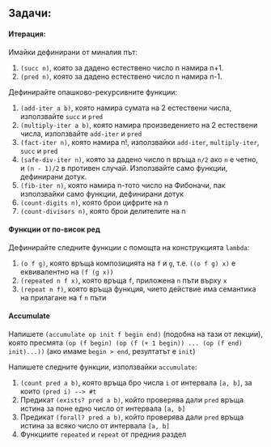 ## Задачи:
#### Итерация:
Имайки дефинирани от миналия път:
1. `(succ n)`, която за дадено естествено число n намира n+1.
1. `(pred n)`, която за дадено естествено число n намира n-1.

Дефинирайте опашково-рекурсивните функции:
1. `(add-iter a b)`, която намира сумата на 2 естествени числа, използвайте `succ` и `pred`
1. `(multiply-iter a b)`, която намира произведението на 2 естествени числа, използвайте `add-iter` и `pred`
1. `(fact-iter n)`, която намира n!, използвайки `add-iter`, `multiply-iter`, `succ` и `pred`
1. `(safe-div-iter n)`, която за дадено число n връща `n/2` ако `n` е четно, и `(n - 1)/2` в противен случай. Използвайте само функции, дефинирани дотук.
1. `(fib-iter n)`, която намира n-тото число на Фибоначи, пак използвайки само функции, дефинирани дотук
1. `(count-digits n)`, която брои цифрите на n
1. `(count-divisors n)`, която брои делителите на n

#### Функции от по-висок ред
Дефинирайте следните функции с помощта на конструкцията `lambda`:
1. `(o f g)`, която връща композицията на `f` и `g`, т.е. `((o f g) x)` е
еквивалентно на `(f (g x))`
1. `(repeated n f x)`, която връща `f`, приложена `n` пъти върху `x`
1. `(repeat n f)`, която връща функция, чието действие има семантика на
прилагане на `f` `n` пъти

#### Accumulate
Напишете `(accumulate op init f begin end)` (подобна на тази от лекции), която
пресмята `(op (f begin) (op (f (+ 1 begin)) ... (op (f end) init)...))`
(ако имаме `begin > end`, резултатът е `init`)

Напишете следните функции, използвайки `accumulate`:
1. `(count pred a b)`, която връща бро числа `i` от интервала `[a, b]`, за които
`(pred i) --> #t`
1. Предикат `(exists? pred a b)`, който проверява дали `pred` връща истина за поне едно
число от интервала `[a, b]`
1. Предикат `(forall? pred a b)`, който проверява дали `pred` връща истина за всяко
число от интервала `[a, b]`
1. Функциите `repeated` и `repeat` от предния раздел
